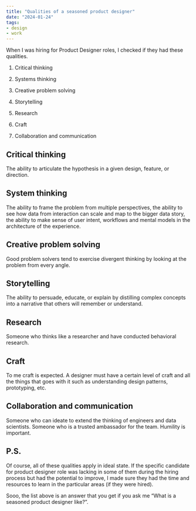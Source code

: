 ```yaml
---
title: "Qualities of a seasoned product designer"
date: "2024-01-24"
tags:
- design
- work
---
```


When I was hiring for Product Designer roles, I checked if they had these qualities. 

1. Critical thinking

1. Systems thinking

1. Creative problem solving

1. Storytelling

1. Research

1. Craft

1. Collaboration and communication

## Critical thinking

The ability to articulate the hypothesis in a given design, feature, or direction.

## System thinking

The ability to frame the problem from multiple perspectives, the ability to see how data from interaction can scale and map to the bigger data story, the ability to make sense of user intent, workflows and mental models in the architecture of the experience.

## Creative problem solving

Good problem solvers tend to exercise divergent thinking by looking at the problem from every angle. 

## Storytelling

The ability to persuade, educate, or explain by distilling complex concepts into a narrative that others will remember or understand.

## Research

Someone who thinks like a researcher and have conducted behavioral research. 

## Craft

To me craft is expected. A designer must have a certain level of craft and all the things that goes with it such as understanding design patterns, prototyping, etc.

## Collaboration and communication

Someone who can ideate to extend the thinking of engineers and data scientists. Someone who is a trusted ambassador for the team. Humility is important. 

## P.S.

Of course, all of these qualities apply in ideal state. If the specific candidate for product designer role was lacking in some of them during the hiring process but had the potential to improve, I made sure they had the time and resources to learn in the particular areas (if they were hired). 



Sooo, the list above is an answer that you get if you ask me “What is a seasoned product designer like?”. 


